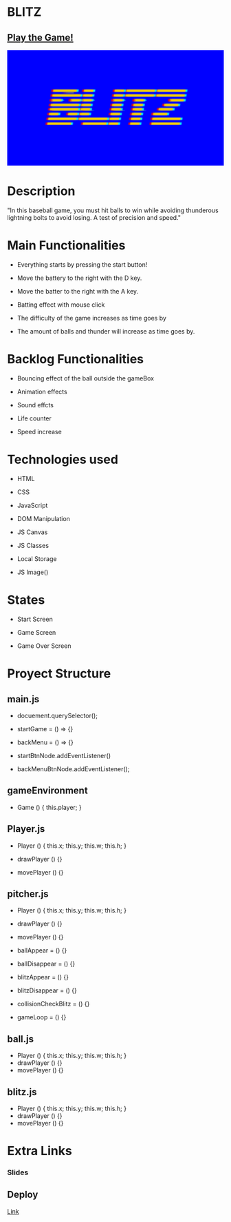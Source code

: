 # BLITZ

## [Play the Game!](https://dmonzon4.github.io/Fastball-Blitz/)

![Game Logo](./Bilder/Logo.png)


# Description

"In this baseball game, you must hit balls to win while avoiding thunderous lightning bolts to avoid losing. 
A test of precision and speed."


# Main Functionalities

- Everything starts by pressing the start button!

- Move the battery to the right with the D key.

- Move the batter to the right with the A key.

- Batting effect with mouse click

- The difficulty of the game increases as time goes by

- The amount of balls and thunder will increase as time goes by.

# Backlog Functionalities

- Bouncing effect of the ball outside the gameBox

- Animation effects

- Sound effcts

- Life counter

- Speed increase

# Technologies used

- HTML

- CSS

- JavaScript

- DOM Manipulation

- JS Canvas

- JS Classes

- Local Storage

- JS Image()

# States

- Start Screen

- Game Screen

- Game Over Screen

# Proyect Structure

## main.js
- docuement.querySelector();

- startGame = () => {}

- backMenu = () => {}

- startBtnNode.addEventListener()

- backMenuBtnNode.addEventListener();

## gameEnvironment

- Game () {
    this.player;
}

## Player.js 

- Player () {
    this.x;
    this.y;
    this.w;
    this.h;
}

- drawPlayer () {}

- movePlayer () {}

## pitcher.js 

- Player () {
    this.x;
    this.y;
    this.w;
    this.h;
}

- drawPlayer () {}

- movePlayer () {}

- ballAppear = () {}

- ballDisappear = () {}
- blitzAppear = () {}
- blitzDisappear = () {}
- collisionCheckBlitz = () {}
- gameLoop = () {}

## ball.js 

- Player () {
    this.x;
    this.y;
    this.w;
    this.h;
}
- drawPlayer () {}
- movePlayer () {}

## blitz.js 

- Player () {
    this.x;
    this.y;
    this.w;
    this.h;
}
- drawPlayer () {}
- movePlayer () {}


# Extra Links 

### Slides
<!-- [Link](www.your-slides-url-here.com) -->

## Deploy
[Link](https://dmonzon4.github.io/Fastball-Blitz/)